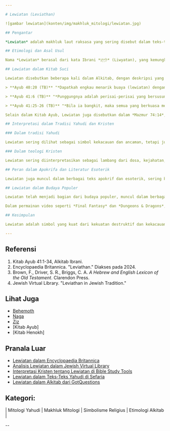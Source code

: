 ```yaml
---

# Lewiatan (Leviathan)

![gambar lewiatan](konten/img/makhluk_mitologi/lewiatan.jpg)

## Pengantar

*Lewiatan* adalah makhluk laut raksasa yang sering disebut dalam teks-teks kuno, terutama dalam Alkitab Ibrani. Makhluk ini dikenal sebagai simbol kekacauan dan kekuatan destruktif yang sangat besar. Dalam teologi Yahudi dan Kristen, Lewiatan kerap diidentifikasi sebagai personifikasi kejahatan yang menantang kekuasaan Tuhan. Lewiatan juga memiliki peran penting dalam mitologi dan literatur apokrif, dan sering dijadikan metafora dalam budaya modern untuk menggambarkan kekuatan yang tak terkendali.

## Etimologi dan Asal Usul

Nama *Lewiatan* berasal dari kata Ibrani *לִוְיָתָן* (Liwyatan), yang kemungkinan besar berarti "berbelit-belit" atau "yang melingkar." Akar katanya, *l-w-h*, merujuk pada sesuatu yang berliku atau melingkar, yang sesuai dengan deskripsi fisik makhluk ini sebagai ular atau naga laut. Dalam konteks kuno, Lewiatan juga dihubungkan dengan dewa atau makhluk mitologis lain yang berhubungan dengan laut atau air, seperti Tiamat dalam mitologi Mesopotamia.

## Lewiatan dalam Kitab Suci

Lewiatan disebutkan beberapa kali dalam Alkitab, dengan deskripsi yang menonjol muncul dalam *Kitab Ayub 40:20 - 41:25*. Di sini, Lewiatan digambarkan sebagai makhluk laut yang menakutkan dan tak tertandingi, dengan tubuh yang tak tertembus oleh senjata manusia:

> **Ayub 40:20 (TB)** "*Dapatkah engkau menarik buaya (lewiatan) dengan kail, atau mengimpit lidahnya dengan tali?*"

> **Ayub 41:6 (TB)** "*Punggungnya adalah perisai-perisai yang bersusun, terlekat rapat seperti meterai.*"

> **Ayub 41:25-26 (TB)** "*Bila ia bangkit, maka semua yang berkuasa menjadi gentar, menjadi bingung karena ketakutan. Bila ia diserang dengan pedang, ia tidak mempan, demikian juga dengan tombak, seligi atau lembing.*"

Selain dalam Kitab Ayub, Lewiatan juga disebutkan dalam *Mazmur 74:14*, di mana dikatakan bahwa Tuhan "menghancurkan kepala Lewiatan" sebagai tanda kemenangan-Nya atas kekuatan-kekuatan kekacauan. Dalam *Yesaya 27:1*, Lewiatan digambarkan sebagai "ular yang meluncur (cepat)" dan "ular yang melingkar," yang akan dibunuh oleh Tuhan pada hari kiamat, simbol dari kemenangan Tuhan atas kejahatan.

## Interpretasi dalam Tradisi Yahudi dan Kristen

### Dalam tradisi Yahudi

Lewiatan sering dilihat sebagai simbol kekacauan dan ancaman, tetapi juga sebagai bagian dari ciptaan Tuhan yang pada akhirnya akan dikalahkan pada akhir zaman. Menurut beberapa tafsiran rabbinik, Lewiatan akan dibunuh oleh Tuhan dan dagingnya akan disajikan dalam perjamuan besar bagi orang-orang benar pada hari kiamat. Ini melambangkan penaklukan terakhir dari segala bentuk kejahatan oleh kekuatan ilahi.

### Dalam teologi Kristen

Lewiatan sering diinterpretasikan sebagai lambang dari dosa, kejahatan, atau kekuatan yang menentang Tuhan. Sebagai contoh, dalam beberapa tafsiran, Lewiatan dilihat sebagai personifikasi dari Setan atau kekuatan-kekuatan jahat yang mencoba merusak ciptaan Tuhan. Pertarungan antara Tuhan dan Lewiatan adalah simbol dari pertempuran kosmik antara kebaikan dan kejahatan, dengan Tuhan sebagai pemenang yang mutlak.

## Peran dalam Apokrifa dan Literatur Esoterik

Lewiatan juga muncul dalam berbagai teks apokrif dan esoterik, sering kali berhubungan dengan kisah akhir zaman atau eskatologi. Dalam *Kitab Henokh*, Lewiatan digambarkan sebagai makhluk yang diciptakan pada awal penciptaan dan ditempatkan di laut yang dalam, menunggu waktu akhirnya. Bersama dengan Behemoth, Lewiatan akan memainkan peran penting dalam peristiwa akhir zaman, di mana kekuatan-kekuatan jahat akan dihancurkan dan ketertiban ilahi akan ditegakkan.

## Lewiatan dalam Budaya Populer

Lewiatan telah menjadi bagian dari budaya populer, muncul dalam berbagai media seperti film, permainan video, literatur, dan seni. Dalam konteks modern, istilah "Lewiatan" sering digunakan untuk menggambarkan entitas yang sangat besar, seperti negara besar, perusahaan multinasional, atau ancaman yang menakutkan. Misalnya, dalam novel "Moby-Dick" karya Herman Melville, paus putih raksasa sering dianggap sebagai representasi dari Lewiatan, simbol dari kekuatan alam yang tak terkendali.

Dalam permainan video seperti *Final Fantasy* dan *Dungeons & Dragons*, Lewiatan sering muncul sebagai bos atau monster kuat yang harus dikalahkan oleh pemain, melambangkan tantangan besar yang menghadang.

## Kesimpulan

Lewiatan adalah simbol yang kuat dari kekuatan destruktif dan kekacauan, namun dalam tradisi Yahudi dan Kristen, ia juga melambangkan keunggulan Tuhan atas semua ciptaan, termasuk kekuatan-kekuatan yang tampaknya tak terkendali. Kisah Lewiatan mengingatkan umat beriman akan kemenangan Tuhan atas kejahatan dan kekuatan yang menantang kedaulatan-Nya. Melalui mitologi dan literatur, Lewiatan tetap menjadi simbol yang kuat, baik dalam konteks religius maupun budaya modern.

---
```


## Referensi

1. Kitab Ayub 41:1-34, Alkitab Ibrani.
2. Encyclopaedia Britannica. "Leviathan." Diakses pada 2024.
3. Brown, F., Driver, S. R., Briggs, C. A. *A Hebrew and English Lexicon of the Old Testament*. Clarendon Press.
4. Jewish Virtual Library. "Leviathan in Jewish Tradition."

## Lihat Juga

- [Behemoth](konten/kategori/makhluk_mitologi/behemoth.md)
- [Naga](konten/kategori/makhluk_mitologi/naga.md)
- [Ziz](konten/kategori/makhluk_mitologi/ziz.md)
- [Kitab Ayub]
- [Kitab Henokh]

## Pranala Luar

- [Lewiatan dalam Encyclopaedia Britannica](https://www.britannica.com/topic/Leviathan-biblical-creature)
- [Analisis Lewiatan dalam Jewish Virtual Library](https://www.jewishvirtuallibrary.org/leviathan-and-behemoth)
- [Interpretasi Kristen tentang Lewiatan di Bible Study Tools](https://www.biblestudytools.com/dictionary/leviathan/)
- [Lewiatan dalam Teks-Teks Yahudi di Sefaria](https://www.sefaria.org/topics/leviathan)
- [Lewiatan dalam Alkitab dari GotQuestions](https://www.gotquestions.org/Leviathan.html)

## Kategori:
| Mitologi Yahudi | Makhluk Mitologi | Simbolisme Religius | Etimologi Alkitab |

--